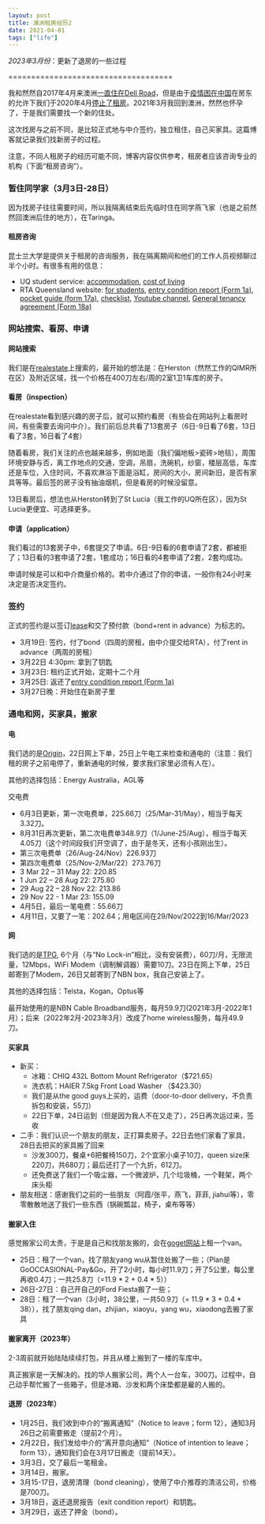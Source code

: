 ```yaml
---
layout: post
title: 澳洲租房经历2
date: 2021-04-01
tags: ["life"]
---
```


*2023年3月份*：更新了退房的一些过程

====================================

我和然然自2017年4月来澳洲[一直住在Dell Road](/2020/03/26/rent.html)，但是由于[疫情困在中国](/2020/01/27/coronavirus.html)在房东的允许下我们于2020年4月[停止了租房](/2020/03/26/rent.html)。2021年3月我回到澳洲，然然也怀孕了，于是我们需要找一个新的住处。

这次找房与之前不同，是比较正式地与中介签约，独立租住，自己买家具。这篇博客就记录我们找新房子的过程。

注意，不同人租房子的经历可能不同，博客内容仅供参考，租房者应该咨询专业的机构（下面“租房咨询”）。

### 暂住同学家（3月3日-28日）

因为找房子往往需要时间，所以我隔离结束后先临时住在同学燕飞家（也是之前然然回澳洲后住的地方），在Taringa。

#### 租房咨询

昆士兰大学是提供关于租房的咨询服务，我在隔离期间和他们的工作人员视频聊过半个小时。有很多有用的信息：

- UQ student service: [accommodation](https://my.uq.edu.au/student-support/accommodation), [cost of living](https://future-students.uq.edu.au/university-life/living-in-brisbane/cost-living)
- RTA Queensland website: [for students](https://www.rta.qld.gov.au/renting/before-you-rent/students), [entry condition report (Form 1a)](https://www.rta.qld.gov.au/sites/default/files/2020-11/RTA-entry-condition-report-form1a.pdf), [pocket guide (form 17a)](https://www.rta.qld.gov.au/sites/default/files/2020-09/RTA-pocket-guide-for-tenants-house-and-units-form-17a.pdf), [checklist](https://www.rta.qld.gov.au/sites/default/files/media/Publications/Publications%20for%20tenants/New%20tenant%20checklist%20General%20tenancies.pdf), [Youtube channel](https://www.youtube.com/channel/UC0eMbYCBVHydzatoUUyHXcA), [General tenancy agreement (Form 18a)](https://www.rta.qld.gov.au/forms-resources/forms/forms-for-general-tenancies/general-tenancy-agreement-form-18a)

### 网站搜索、看房、申请

#### 网站搜索
我们是在[realestate](https://www.realestate.com.au/rent/)上搜索的，最开始的想法是：在Herston（然然工作的QIMR所在区）及附近区域，找一个价格在400刀左右/周的2室1卫1车库的房子。

#### 看房（inspection）
在realestate看到感兴趣的房子后，就可以预约看房（有些会在网站列上看房时间，有些需要去询问中介）。我们前后总共看了13套房子（6日-9日看了6套，13日看了3套，16日看了4套）

随着看房，我们关注的点也越来越多，例如地面（我们偏地板>瓷砖>地毯），周围环境安静与否，离工作地点的交通，空调，吊扇，洗碗机，纱窗，楼层高低，车库还是车位，入住时间，不喜欢淋浴下面是浴缸，房间的大小，房间新旧，是否有家具等等。最后签的房子没有抽油烟机，但是看房的时候没留意。

13日看房后，想法也从Herston转到了St Lucia（我工作的UQ所在区），因为St Lucia更便宜、可选择更多。

#### 申请（application）

我们看过的13套房子中，6套提交了申请。6日-9日看的6套申请了2套，都被拒了；13日看的3套申请了2套，1套成功；16日看的4套申请了2套，2套均成功。

申请时候是可以和中介商量价格的。若中介通过了你的申请，一般你有24小时来决定是否决定签约。

### 签约

正式的签约是以签订[lease](https://www.rta.qld.gov.au/forms-resources/forms/forms-for-general-tenancies/general-tenancy-agreement-form-18a)和交了预付款（bond+rent in advance）为标志的。

- 3月19日: 签约，付了bond（四周的房租，由中介提交给RTA），付了rent in advance（两周的房租）
- 3月22日 4:30pm: 拿到了钥匙
- 3月23日: 租约正式开始，定期十二个月
- 3月25日: 返还了[entry condition report (Form 1a)](https://www.rta.qld.gov.au/sites/default/files/2020-11/RTA-entry-condition-report-form1a.pdf)
- 3月27日晚：开始住在新房子里

### 通电和网，买家具，搬家

#### 电

我们选的是[Origin](https://www.originenergy.com.au/electricity-gas/plans.html)，22日网上下单，25日上午电工来检查和通电的（注意：我们租的房子之前电停了，重新通电的时候，要求我们家里必须有人在）。

其他的选择包括：Energy Australia，AGL等

交电费

- 6月3日更新，第一次电费单，225.66刀（25/Mar-31/May），相当于每天3.32刀。
- 8月31日再次更新，第二次电费单348.9刀（1/June-25/Aug），相当于每天4.05刀（这个时间段我们开空调了，由于是冬天，还有小孩刚出生）。
- 第三次电费单（26/Aug-24/Nov）226.93刀
- 第四次电费单（25/Nov-2/Mar/22）273.76刀
- 3 Mar 22 – 31 May 22: 220.85
- 1 Jun 22 – 28 Aug 22: 275.80
- 29 Aug 22 – 28 Nov 22: 213.86
- 29 Nov 22 - 1 Mar 23: 155.09
- 4月5日，最后一笔电费：55.66刀
- 4月11日，又要了一笔：202.64；用电区间在29/Nov/2022到16/Mar/2023

#### 网

我们选的是[TPG](https://www.tpg.com.au/nbn), 6个月（与“No Lock-in”相比，没有安装费），60刀/月，无限流量，12Mbps，WiFi Modem（调制解调器）需要10刀。23日在网上下单，25日邮寄到了Modem，26日又邮寄到了NBN box，我自己安装上了。

其他的选择包括：Telsta，Kogan，Optus等

最开始使用的是NBN Cable Broadband服务，每月59.9刀(2021年3月-2022年1月）；后来（2022年2月-2023年3月）改成了home wireless服务，每月49.9刀。

#### 买家具

- 新买：
	- 冰箱：CHIQ 432L Bottom Mount Refrigerator（$721.65）
	- 洗衣机：HAIER 7.5kg Front Load Washer （$423.30）
	- 我们是从the good guys上买的，运费（door-to-door delivery，不负责拆包和安装，55刀）
	- 22日下单，24日运到（但是因为我人不在又走了），25日再次运过来，签收
- 二手：我们认识一个朋友的朋友，正打算卖房子。22日去他们家看了家具，28日去把买的家具搬了回来
	- 沙发300刀，餐桌+6把餐椅150刀，2个宜家小桌子10刀，queen size床220刀，共680刀；最后还打了一个九折，612刀。
	- 还免费送了我们一个吸尘器，一个微波炉，几个垃圾桶，一个鞋架，两个床头柜
- 朋友相送：感谢我们之前的一些朋友（阿霞/张平，燕飞，菲菲, jiahui等），零零散散地送了我们一些东西（锅碗瓢盆，椅子，桌布等等）

#### 搬家入住

感觉搬家公司太贵，于是是自己和找朋友搬的，会在[goget网站](https://www.goget.com.au/)上租一个van。

- 25日：租了一个van，找了朋友yang wu从暂住处搬了一些；（Plan是GoOCCASIONAL-Pay&Go，开了2小时，每小时11.9刀；开了5公里，每公里再收0.4刀；一共25.8刀（=11.9 * 2 + 0.4 * 5））
- 26日-27日：自己开自己的Ford Fiesta搬了一些；
- 28日：租了一个van（3小时，38公里，一共50.9刀（= 11.9 * 3 + 0.4 * 38）），找了朋友qing dan，zhijian，xiaoyu，yang wu，xiaodong去搬了家具

#### 搬家离开（2023年）

2-3周前就开始陆陆续续打包，并且从楼上搬到了一楼的车库中。

真正搬家是一天解决的。找的华人搬家公司，两个人一台车，300刀。过程中，自己动手帮忙搬了一些箱子，但是冰箱、沙发和两个床垫都是雇的人搬的。

#### 退房（2023年）

- 1月25日，我们收到中介的“搬离通知”（Notice to leave；form 12），通知3月26日之前需要搬走（提前2个月）。
- 2月22日，我们发给中介的“离开意向通知”（Notice of intention to leave；form 13），通知我们会在3月17日搬走（提前14天）。
- 3月3日，交了最后一笔租金。
- 3月14日，搬家。
- 3月15-17日，退房清理（bond cleaning），使用了中介推荐的清洁公司，价格是700刀。
- 3月18日，返还退房报告（exit condition report）和钥匙。
- 3月29日，返还了押金（bond）。